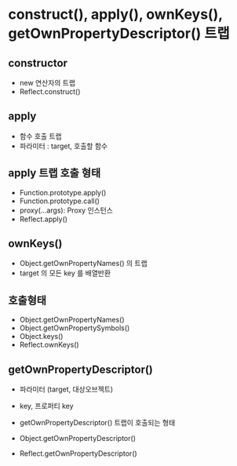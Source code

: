 # construct(), apply(), ownKeys(), getOwnPropertyDescriptor() 트랩

## constructor
- new 연산자의 트랩
- Reflect.construct()

## apply
- 함수 호출 트랩
- 파라미터 : target, 호출할 함수 

## apply 트랩 호출 형태
- Function.prototype.apply()
- Function.prototype.call()
- proxy(...args): Proxy 인스턴스
- Reflect.apply()


## ownKeys() 
- Object.getOwnPropertyNames() 의 트랩
- target 의 모든 key 를 배열반환

## 호출형태
- Object.getOwnPropertyNames()
- Object.getOwnPropertySymbols()
- Object.keys()
- Reflect.ownKeys()

## getOwnPropertyDescriptor()
- 파라미터 (target, 대상오브젝트)
- key, 프로퍼티 key

- getOwnPropertyDescriptor() 트랩이 호출되는 형태
- Object.getOwnPropertyDescriptor()
- Reflect.getOwnPropertyDescriptor()


